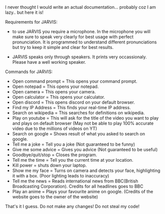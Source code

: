 I never thought I would write an actual documentation... probably coz I am lazy.. but here it is!

Requirements for JARVIS:
- to use JARVIS you require a microphone. In the microphone you will make sure to speak very clearly for best usage with perfect pronunciation. It is programmed to
understand different pronunciations but try to keep it simple and clear for best results.

- JARVIS speaks only through speakers. It prints very occassionaly. Please have a well working speaker.

Commands for JARVIS:
- Open command prompt = This opens your command prompt.
- Open notepad = This opens your notepad.
- Open camera = This opens your camera.
- Open calculator = This opens your calculator.
- Open discord = This opens discord on your default browser.
- Find my IP Address = This finds your real-time IP address.
- Search on wikipedia = This searches for definitions on wikipedia.
- Play on youtube = This will ask for the title of the video you want to play and plays on default browser
  (May not be able to play 100% accurate video due to the millions of videos on YT)
- Search on google = Shows result of what you asked to search on google.
- Tell me a joke = Tell you a joke (Not guaranteed to be funny)
- Give me some advice = Gives you advice (Not guaranteed to be useful)
- Goodbye/quit/stop = Closes the program.
- Tell me the time = Tell you the current time at your location.
- Kill power = shuts down your laptop.
- Show me my face = Turns on camera and detects your face, highlighting it with a box. (Poor lighting leads to inaccuracy)
- Tell me the news = Reads international news from BBC(British Broadcasting Corporation). Credits for all headlines goes to BBC
- Play an anime = Plays your favourite anime on google. (Credits of the website goes to the owner of the website)

That's it I guess. Do not make any changes! Do not steal my code!
